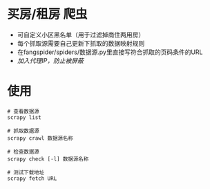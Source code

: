 # 买房/租房 爬虫

+ 可自定义小区黑名单（用于过滤掉商住两用房）
+ 每个抓取源需要自己更新下抓取的数据映射规则
+ 在fangspider/spiders/数据源.py里直接写符合抓取的页码条件的URL
+ *加入代理IP，防止被屏蔽*



# 使用
```shell
# 查看数据源
scrapy list

# 抓取数据源
scrapy crawl 数据源名称

# 检查数据源
scrapy check [-l] 数据源名称

# 测试下载地址
scrapy fetch URL
```